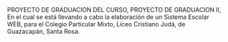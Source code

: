 PROYECTO DE GRADUACION DEL CURSO, PROYECTO DE GRADUACION II, En el cual se está llevando a cabo la elaboración de un Sistema Escolar WEB, para el Colegio Particular Mixto, Liceo Cristiano Judá, de Guazacapán, Santa Rosa.
